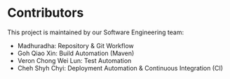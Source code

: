 # Contributors

This project is maintained by our Software Engineering team:

- Madhuradha: Repository &  Git Workflow
- Goh Qiao Xin: Build Automation (Maven)
- Veron Chong Wei Lun: Test Automation 
- Cheh Shyh Chyi: Deployment Automation & Continuous Integration (CI) 